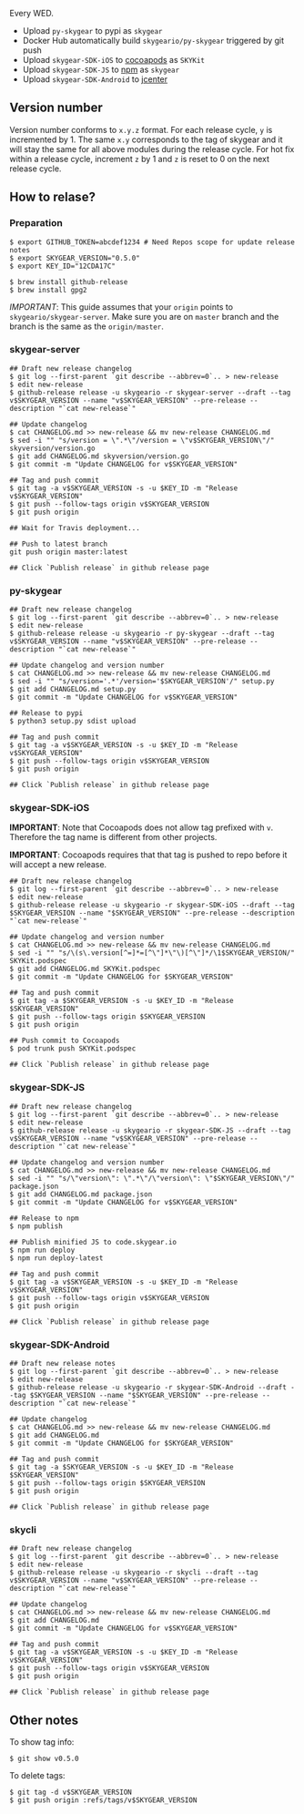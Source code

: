 Every WED.

- Upload `py-skygear` to pypi as `skygear`
- Docker Hub automatically build `skygeario/py-skygear` triggered by git push
- Upload `skygear-SDK-iOS` to [cocoapods](https://cocoapods.org/pods/SKYKit) as `SKYKit`
- Upload `skygear-SDK-JS` to [npm](https://www.npmjs.com/package/skygear) as `skygear`
- Upload `skygear-SDK-Android` to [jcenter](https://bintray.com/skygeario/maven/skygear-android)

## Version number

Version number conforms to `x.y.z` format. For each release cycle, `y`
is incremented by 1. The same `x.y` corresponds to the tag of skygear and it
will stay the same for all above modules during the release cycle.
For hot fix within a release cycle, increment `z`
by 1 and `z` is reset to 0 on the next release cycle.

## How to relase?

### Preparation

```shell
$ export GITHUB_TOKEN=abcdef1234 # Need Repos scope for update release notes
$ export SKYGEAR_VERSION="0.5.0"
$ export KEY_ID="12CDA17C"

$ brew install github-release
$ brew install gpg2
```

*IMPORTANT*: This guide assumes that your `origin` points to 
`skygeario/skygear-server`. Make sure you are on `master` branch and the
branch is the same as the `origin/master`.

### skygear-server

```shell
## Draft new release changelog
$ git log --first-parent `git describe --abbrev=0`.. > new-release
$ edit new-release
$ github-release release -u skygeario -r skygear-server --draft --tag v$SKYGEAR_VERSION --name "v$SKYGEAR_VERSION" --pre-release --description "`cat new-release`"

## Update changelog
$ cat CHANGELOG.md >> new-release && mv new-release CHANGELOG.md
$ sed -i "" "s/version = \".*\"/version = \"v$SKYGEAR_VERSION\"/" skyversion/version.go
$ git add CHANGELOG.md skyversion/version.go
$ git commit -m "Update CHANGELOG for v$SKYGEAR_VERSION"

## Tag and push commit
$ git tag -a v$SKYGEAR_VERSION -s -u $KEY_ID -m "Release v$SKYGEAR_VERSION"
$ git push --follow-tags origin v$SKYGEAR_VERSION
$ git push origin

## Wait for Travis deployment...

## Push to latest branch
git push origin master:latest

## Click `Publish release` in github release page
```

### py-skygear

```shell
## Draft new release changelog
$ git log --first-parent `git describe --abbrev=0`.. > new-release
$ edit new-release
$ github-release release -u skygeario -r py-skygear --draft --tag v$SKYGEAR_VERSION --name "v$SKYGEAR_VERSION" --pre-release --description "`cat new-release`"

## Update changelog and version number
$ cat CHANGELOG.md >> new-release && mv new-release CHANGELOG.md
$ sed -i "" "s/version='.*'/version='$SKYGEAR_VERSION'/" setup.py
$ git add CHANGELOG.md setup.py
$ git commit -m "Update CHANGELOG for v$SKYGEAR_VERSION"

## Release to pypi
$ python3 setup.py sdist upload

## Tag and push commit
$ git tag -a v$SKYGEAR_VERSION -s -u $KEY_ID -m "Release v$SKYGEAR_VERSION"
$ git push --follow-tags origin v$SKYGEAR_VERSION
$ git push origin

## Click `Publish release` in github release page
```

### skygear-SDK-iOS

**IMPORTANT**: Note that Cocoapods does not allow tag prefixed with `v`.
Therefore the tag name is different from other projects.

**IMPORTANT**: Cocoapods requires that that tag is pushed to repo before
it will accept a new release.

```shell
## Draft new release changelog
$ git log --first-parent `git describe --abbrev=0`.. > new-release
$ edit new-release
$ github-release release -u skygeario -r skygear-SDK-iOS --draft --tag $SKYGEAR_VERSION --name "$SKYGEAR_VERSION" --pre-release --description "`cat new-release`"

## Update changelog and version number
$ cat CHANGELOG.md >> new-release && mv new-release CHANGELOG.md
$ sed -i "" "s/\(s\.version[^=]*=[^\"]*\"\)[^\"]*/\1$SKYGEAR_VERSION/" SKYKit.podspec
$ git add CHANGELOG.md SKYKit.podspec
$ git commit -m "Update CHANGELOG for $SKYGEAR_VERSION"

## Tag and push commit
$ git tag -a $SKYGEAR_VERSION -s -u $KEY_ID -m "Release $SKYGEAR_VERSION"
$ git push --follow-tags origin $SKYGEAR_VERSION
$ git push origin

## Push commit to Cocoapods
$ pod trunk push SKYKit.podspec

## Click `Publish release` in github release page
```

### skygear-SDK-JS

```shell
## Draft new release changelog
$ git log --first-parent `git describe --abbrev=0`.. > new-release
$ edit new-release
$ github-release release -u skygeario -r skygear-SDK-JS --draft --tag v$SKYGEAR_VERSION --name "v$SKYGEAR_VERSION" --pre-release --description "`cat new-release`"

## Update changelog and version number
$ cat CHANGELOG.md >> new-release && mv new-release CHANGELOG.md
$ sed -i "" "s/\"version\": \".*\"/\"version\": \"$SKYGEAR_VERSION\"/" package.json
$ git add CHANGELOG.md package.json
$ git commit -m "Update CHANGELOG for v$SKYGEAR_VERSION"

## Release to npm
$ npm publish

## Publish minified JS to code.skygear.io
$ npm run deploy
$ npm run deploy-latest

## Tag and push commit
$ git tag -a v$SKYGEAR_VERSION -s -u $KEY_ID -m "Release v$SKYGEAR_VERSION"
$ git push --follow-tags origin v$SKYGEAR_VERSION
$ git push origin

## Click `Publish release` in github release page
```

### skygear-SDK-Android

```shell
## Draft new release notes
$ git log --first-parent `git describe --abbrev=0`.. > new-release
$ edit new-release
$ github-release release -u skygeario -r skygear-SDK-Android --draft --tag $SKYGEAR_VERSION --name "$SKYGEAR_VERSION" --pre-release --description "`cat new-release`"

## Update changelog
$ cat CHANGELOG.md >> new-release && mv new-release CHANGELOG.md
$ git add CHANGELOG.md
$ git commit -m "Update CHANGELOG for $SKYGEAR_VERSION"

## Tag and push commit
$ git tag -a $SKYGEAR_VERSION -s -u $KEY_ID -m "Release $SKYGEAR_VERSION"
$ git push --follow-tags origin $SKYGEAR_VERSION
$ git push origin

## Click `Publish release` in github release page
```

### skycli

```shell
## Draft new release changelog
$ git log --first-parent `git describe --abbrev=0`.. > new-release
$ edit new-release
$ github-release release -u skygeario -r skycli --draft --tag v$SKYGEAR_VERSION --name "v$SKYGEAR_VERSION" --pre-release --description "`cat new-release`"

## Update changelog
$ cat CHANGELOG.md >> new-release && mv new-release CHANGELOG.md
$ git add CHANGELOG.md
$ git commit -m "Update CHANGELOG for v$SKYGEAR_VERSION"

## Tag and push commit
$ git tag -a v$SKYGEAR_VERSION -s -u $KEY_ID -m "Release v$SKYGEAR_VERSION"
$ git push --follow-tags origin v$SKYGEAR_VERSION
$ git push origin

## Click `Publish release` in github release page
```

## Other notes

To show tag info:

```shell
$ git show v0.5.0
```


To delete tags:

```
$ git tag -d v$SKYGEAR_VERSION
$ git push origin :refs/tags/v$SKYGEAR_VERSION
```
